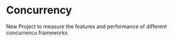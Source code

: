# Concurrency
New Project to measure the features and performance of different concurrencu frameworks
